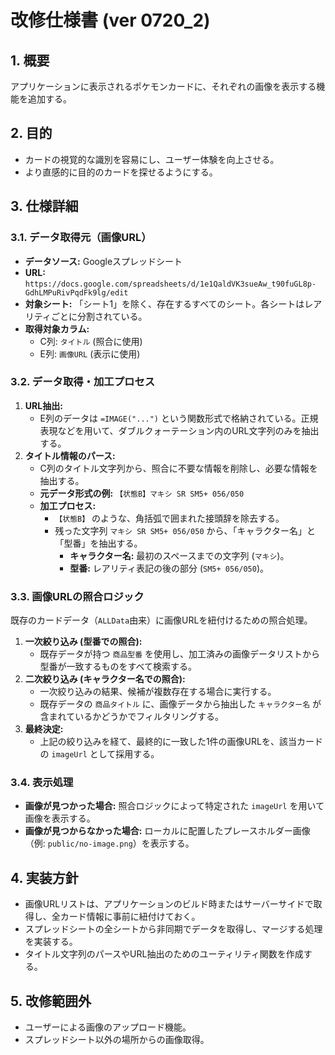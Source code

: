# 改修仕様書 (ver 0720_2)

## 1. 概要
アプリケーションに表示されるポケモンカードに、それぞれの画像を表示する機能を追加する。

## 2. 目的
- カードの視覚的な識別を容易にし、ユーザー体験を向上させる。
- より直感的に目的のカードを探せるようにする。

## 3. 仕様詳細

### 3.1. データ取得元（画像URL）
- **データソース:** Googleスプレッドシート
- **URL:** `https://docs.google.com/spreadsheets/d/1e1QaldVK3sueAw_t90fuGL8p-GdhLMPuRivPqdFk9lg/edit`
- **対象シート:** 「シート1」を除く、存在するすべてのシート。各シートはレアリティごとに分割されている。
- **取得対象カラム:**
    - C列: `タイトル` (照合に使用)
    - E列: `画像URL` (表示に使用)

### 3.2. データ取得・加工プロセス
1.  **URL抽出:**
    - E列のデータは `=IMAGE("...")` という関数形式で格納されている。正規表現などを用いて、ダブルクォーテーション内のURL文字列のみを抽出する。
2.  **タイトル情報のパース:**
    - C列のタイトル文字列から、照合に不要な情報を削除し、必要な情報を抽出する。
    - **元データ形式の例:** `【状態B】マキシ SR SM5+ 056/050`
    - **加工プロセス:**
        - `【状態B】` のような、角括弧で囲まれた接頭辞を除去する。
        - 残った文字列 `マキシ SR SM5+ 056/050` から、「キャラクター名」と「型番」を抽出する。
            - **キャラクター名:** 最初のスペースまでの文字列 (`マキシ`)。
            - **型番:** レアリティ表記の後の部分 (`SM5+ 056/050`)。

### 3.3. 画像URLの照合ロジック
既存のカードデータ（`ALLData`由来）に画像URLを紐付けるための照合処理。

1.  **一次絞り込み (型番での照合):**
    - 既存データが持つ `商品型番` を使用し、加工済みの画像データリストから型番が一致するものをすべて検索する。
2.  **二次絞り込み (キャラクター名での照合):**
    - 一次絞り込みの結果、候補が複数存在する場合に実行する。
    - 既存データの `商品タイトル` に、画像データから抽出した `キャラクター名` が含まれているかどうかでフィルタリングする。
3.  **最終決定:**
    - 上記の絞り込みを経て、最終的に一致した1件の画像URLを、該当カードの `imageUrl` として採用する。

### 3.4. 表示処理
- **画像が見つかった場合:** 照合ロジックによって特定された `imageUrl` を用いて画像を表示する。
- **画像が見つからなかった場合:** ローカルに配置したプレースホルダー画像（例: `public/no-image.png`）を表示する。

## 4. 実装方針
- 画像URLリストは、アプリケーションのビルド時またはサーバーサイドで取得し、全カード情報に事前に紐付けておく。
- スプレッドシートの全シートから非同期でデータを取得し、マージする処理を実装する。
- タイトル文字列のパースやURL抽出のためのユーティリティ関数を作成する。

## 5. 改修範囲外
- ユーザーによる画像のアップロード機能。
- スプレッドシート以外の場所からの画像取得。 